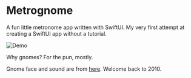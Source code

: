 # Metrognome

A fun little metronome app written with SwiftUI. My very first attempt at creating a SwiftUI app without a tutorial.

![Demo](demo.gif)

Why gnomes? For the pun, mostly.

Gnome face and sound are from [here](https://www.youtube.com/watch?v=6n3pFFPSlW4). Welcome back to 2010.
